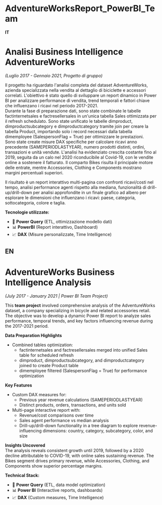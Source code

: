 # AdventureWorksReport_PowerBI_Team  

**IT**  
# **Analisi Business Intelligence AdventureWorks**  
*(Luglio 2017 - Gennaio 2021, Progetto di gruppo)*  

Il progetto ha riguardato l'analisi completa del dataset AdventureWorks, azienda specializzata nella vendita al dettaglio di biciclette e accessori correlati. L'obiettivo è stato quello di sviluppare un report dinamico in Power BI per analizzare performance di vendita, trend temporali e fattori chiave che influenzano i ricavi nel periodo 2017-2021.  
Durante la fase di preparazione dati, sono state combinate le tabelle factinternetsales e factresellersales in un'unica tabella Sales ottimizzata per il refresh schedulato. Sono state unificato le tabelle dimproduct, dimproductsubcategory e dimproductcategory tramite join per creare la tabella Product, importando solo i record necessari dalla tabella dimemployee (SalespersonFlag = True) per ottimizzare le prestazioni.  
Sono state create misure DAX specifiche per calcolare ricavi anno precedente (SAMEPERIODLASTYEAR), numero prodotti distinti, ordini, transazioni e unità vendute. L'analisi ha evidenziato crescita costante fino al 2019, seguita da un calo nel 2020 riconducibile al Covid-19, con le vendite online a sostenere il fatturato. Il comparto Bikes risulta il principale motore delle entrate, mentre Accessories, Clothing e Components mostrano margini percentuali superiori.  

Il risultato è un report interattivo multi-pagina con confronti ricavi/costi nel tempo, analisi performance agenti rispetto alla mediana, funzionalità di drill-up/drill-down per analisi approfondite in un finale grafico ad albero per esplorare le dimensioni che influenzano i ricavi: paese, categoria, sottocategoria, colore e taglia.  

**Tecnologie utilizzate:**  

- 🔄 **Power Query** (ETL, ottimizzazione modello dati)  
- 📊 **PowerBI** (Report interattivo, Dashboard)  
- 📈 **DAX** (Misure personalizzate, Time Intelligence)

## **EN**
# **AdventureWorks Business Intelligence Analysis**  
*(July 2017 - January 2021 | Power BI Team Project)*  

This **team project** involved comprehensive analysis of the AdventureWorks dataset, a company specializing in bicycle and related accessories retail. The objective was to develop a dynamic Power BI report to analyze sales performance, temporal trends, and key factors influencing revenue during the 2017-2021 period.

**Data Preparation Highlights**  
- Combined tables optimization:
  - factinternetsales and factresellersales merged into unified Sales table for scheduled refresh
  - dimproduct, dimproductsubcategory, and dimproductcategory joined to create Product table
  - dimemployee filtered (SalespersonFlag = True) for performance optimization

**Key Features**  
- Custom DAX measures for:  
  - Previous year revenue calculations (SAMEPERIODLASTYEAR)
  - Distinct products, orders, transactions, and units sold
- Multi-page interactive report with:
  - Revenue/cost comparisons over time
  - Sales agent performance vs median analysis
  - Drill-up/drill-down functionality in a tree diagram to explore revenue-influencing dimensions: country, category, subcategory, color, and size

**Insights Uncovered**  
The analysis reveals consistent growth until 2019, followed by a 2020 decline attributable to COVID-19, with online sales sustaining revenue. The Bikes segment drives primary revenue, while Accessories, Clothing, and Components show superior percentage margins.

**Technical Stack:**    
- 🔄 **Power Query** (ETL, data model optimization)
- 📊 **Power BI** (Interactive reports, dashboards)
- 📈 **DAX** (Custom measures, Time Intelligence)

